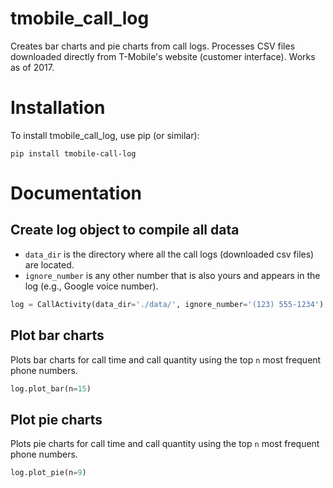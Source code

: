 # tmobile_call_log
Creates bar charts and pie charts from call logs. Processes CSV files
downloaded directly from T-Mobile's website (customer interface). Works as of
2017.

# Installation
To install tmobile_call_log, use pip (or similar):
```{.sourceCode .bash}
pip install tmobile-call-log
```

# Documentation

## Create log object to compile all data

* `data_dir` is the directory where all the call logs (downloaded csv files)
are located.
* `ignore_number` is any other number that is also yours and appears in the
log (e.g., Google voice number).

```python
log = CallActivity(data_dir='./data/', ignore_number='(123) 555-1234')
```

## Plot bar charts

Plots bar charts for call time and call quantity using the top `n`
most frequent phone numbers.
```python
log.plot_bar(n=15)
```


## Plot pie charts

Plots pie charts for call time and call quantity using the top `n`
most frequent phone numbers.
```python
log.plot_pie(n=9)
```
